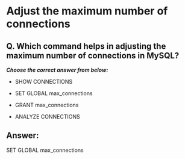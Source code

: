 # Adjust the maximum number of connections

## Q. Which command helps in adjusting the maximum number of connections in MySQL?

***Choose the correct answer from below:***

  - SHOW CONNECTIONS

  - SET GLOBAL max_connections

  - GRANT max_connections

  - ANALYZE CONNECTIONS


## Answer:
SET GLOBAL max_connections
